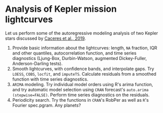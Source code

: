 # Analysis of Kepler mission lightcurves

Let us perform some of the autoregressive modeling analysis of two Kepler stars discussed by [Caceres et al., 2019](https://arxiv.org/abs/1901.08003).

1. Provide basic information about the lightcurves: length, `NA` fraction, IQR and other quantiles, autocorrelation function, and time series diagnostics (Ljung-Box, Durbin-Watson, augmented Dickey-Fuller, Anderson-Darling tests).
2. Smooth lightcurves, with confidence bands, and interpolate gaps. Try `LOESS`, `COBS`, `locfit`, and `imputeTS`. Calculate residuals from a smoothed function with time series diagnostics.
3. `ARIMA` modeling. Try individual model orders using R's arima function, and try automatic model selection using `CRAN` forecast's `auto.arima (stepwise=FALSE)`. Perform time series diagnostics on the residuals.
4. Periodicity search. Try the functions in `CRAN`'s RobPer as well as `R`'s Fourier spec.pgram. Any planets?